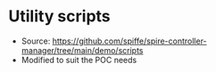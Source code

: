 # Utility scripts

* Source: https://github.com/spiffe/spire-controller-manager/tree/main/demo/scripts
* Modified to suit the POC needs